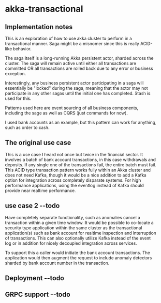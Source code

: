 # akka-transactional

## Implementation notes

This is an exploration of how to use akka cluster to perform in a transactional manner. Saga might be a misnomer
since this is really ACID-like behavior.

The saga itself is a long-running Akka persistent actor, sharded across the cluster. The saga will 
remain active until either all transactions are committed OR all transactions are rolled back due to 
any error or business exception.

Interestingly, any business persistent actor participating in a saga will essentially be "locked"
during the saga, meaning that the actor may not participate in any other sagas until the initial 
one has completed. Stash is used for this.

Patterns used here are event sourcing of all business components, including the sage as well as 
CQRS (just commands for now).

I used bank accounts as an example, but this pattern can work for anything, such as order to cash.

## The original use case

This is a use case I heard not once but twice in the financial sector. It involves a batch of bank
account transactions, in this case withdrawals and deposits. If any single one of the transactions
fail, the entire batch must fail. This ACID type transaction pattern works fully
within an Akka cluster and does not need Kafka, though it would be a nice addition
to add a Kafka option for integration across completely disparate systems. For
high performance applications, using the eventlog instead of Kafka should provide
near realtime performance.

## use case 2 --todo

Have completely separate functionality, such as anomalies cancel
a transaction within a given time window. It would be possible to co-locate
a security type application within the same cluster as the transactional
application(s) such as bank account for realtime inspection and interruption
of transactions. This can also optionally utilize Kafka instead of the event
log or in addition for nicely decoupled integration across services.

To support this a caller would initiate the bank account transactions. The application would then augment
the request to include anomaly detectors sharded by bank account number in the transaction.

## Deployment --todo

## GRPC support --todo